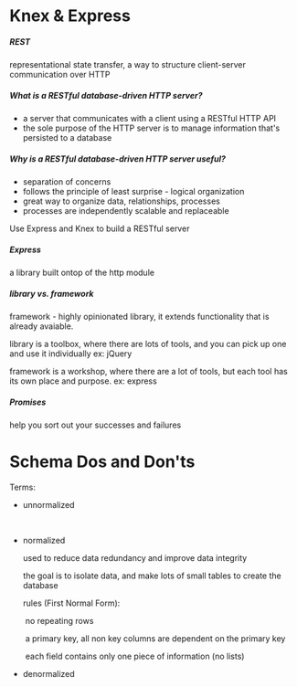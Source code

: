 # Knex & Express

##### REST

representational state transfer, a way to structure client-server communication over HTTP

##### What is a RESTful database-driven HTTP server?

- a server that communicates with a client using a RESTful HTTP API
- the sole purpose of the HTTP server is to manage information that's persisted to a database

##### Why is a RESTful database-driven HTTP server useful?

- separation of concerns
- follows the principle of least surprise - logical organization 
- great way to organize data, relationships, processes
- processes are independently scalable and replaceable

Use Express and Knex to build a RESTful server

##### Express

a library built ontop of the http module



##### library vs. framework

framework - highly opinionated library, it extends functionality that is already avaiable. 

library is a toolbox, where there are lots of tools, and you can pick up one and use it individually ex: jQuery

framework is a workshop, where there are a lot of tools, but each tool has its own place and purpose. ex: express

##### Promises

help you sort out your successes and failures

# Schema Dos and Don'ts

Terms: 

- unnormalized

  ​

- normalized

  used to reduce data redundancy and improve data integrity

  the goal is to isolate data, and make lots of small tables to create the database

  rules (First Normal Form):

  ​	no repeating rows

  ​	a primary key, all non key columns are dependent on the primary key

  ​	each field contains only one piece of information (no lists)

- denormalized

  ​